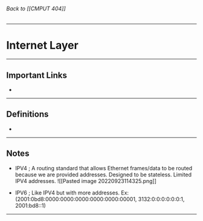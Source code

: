 ###### Back to [[CMPUT 404]]
---
# Internet Layer
___
## Important Links
- 
___
## Definitions

- 

___
## Notes

- IPV4 ; A routing standard that allows Ethernet frames/data to be routed because we are provided addresses. Designed to be stateless. Limited IPV4 addresses. 
![[Pasted image 20220923114325.png]]

- IPV6 ; Like IPV4 but with more addresses. Ex: (2001:0bd8:0000:0000:0000:0000:0000:00001, 3132:0:0:0:0:0:0:1, 2001:bd8::1) 

___
